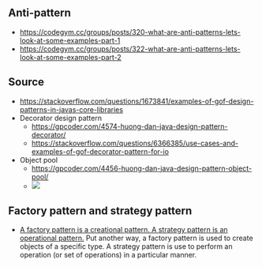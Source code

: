 ## Anti-pattern
- https://codegym.cc/groups/posts/320-what-are-anti-patterns-lets-look-at-some-examples-part-1
- https://codegym.cc/groups/posts/322-what-are-anti-patterns-lets-look-at-some-examples-part-2

## Source
- https://stackoverflow.com/questions/1673841/examples-of-gof-design-patterns-in-javas-core-libraries
- Decorator design pattern
  - https://gpcoder.com/4574-huong-dan-java-design-pattern-decorator/
  - https://stackoverflow.com/questions/6366385/use-cases-and-examples-of-gof-decorator-pattern-for-io
- Object pool
  - https://gpcoder.com/4456-huong-dan-java-design-pattern-object-pool/
  - ![](https://gpcoder.com/wp-content/uploads/2018/10/database-connection-pool.jpg)

## Factory pattern and strategy pattern
- [A factory pattern is a creational pattern. A strategy pattern is an operational pattern.](https://stackoverflow.com/questions/616796/what-is-the-difference-between-factory-and-strategy-patterns) Put another way, a factory pattern is used to create objects of a specific type. A strategy pattern is use to perform an operation (or set of operations) in a particular manner.